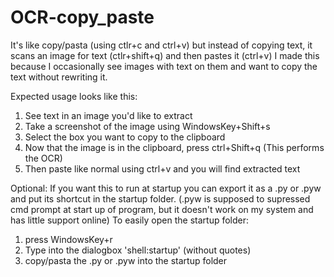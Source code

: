 # OCR-copy_paste
It's like copy/pasta (using ctlr+c and ctrl+v) but instead of copying text, it scans an image for text (ctlr+shift+q) and then pastes it (ctrl+v)
I made this because I occasionally see images with text on them and want to copy the text without rewriting it. 

Expected usage looks like this:
1. See text in an image you'd like to extract
2. Take a screenshot of the image using WindowsKey+Shift+s
3. Select the box you want to copy to the clipboard
4. Now that the image is in the clipboard, press ctrl+Shift+q (This performs the OCR)
5. Then paste like normal using ctrl+v and you will find extracted text

Optional: If you want this to run at startup you can export it as a .py or .pyw and put its shortcut in the startup folder. (.pyw is supposed to supressed cmd prompt at start up of program, but it doesn't work on my system and has little support online)
To easily open the startup folder:
1. press WindowsKey+r
2. Type into the dialogbox 'shell:startup' (without quotes)
3. copy/pasta the .py or .pyw into the startup folder 
